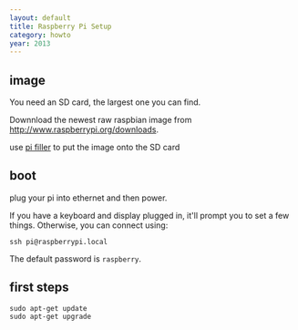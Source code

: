 ```yaml
---
layout: default
title: Raspberry Pi Setup
category: howto
year: 2013
---
```

## image

You need an SD card, the largest one you can find.

Downnload the newest raw raspbian image from http://www.raspberrypi.org/downloads.

use [pi filler](http://ivanx.com/raspberrypi/) to put the image onto the SD card

## boot

plug your pi into ethernet and then power.

If you have a keyboard and display plugged in, it'll prompt you to set a few things. Otherwise, you can connect using:

  	ssh pi@raspberrypi.local

The default password is `raspberry`.

## first steps

  	sudo apt-get update
  	sudo apt-get upgrade

